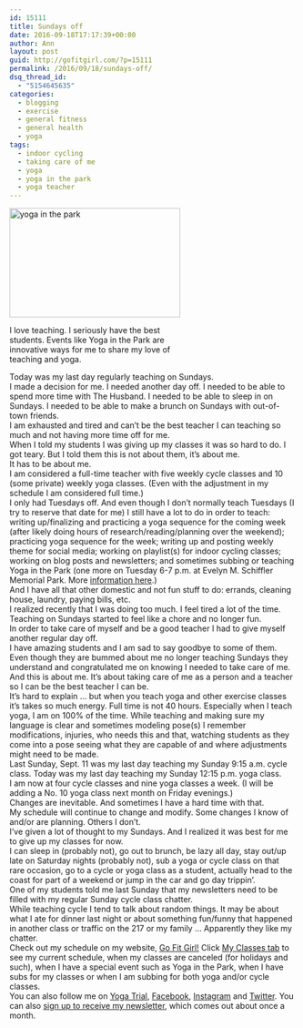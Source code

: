 ```yaml
---
id: 15111
title: Sundays off
date: 2016-09-18T17:17:39+00:00
author: Ann
layout: post
guid: http://gofitgirl.com/?p=15111
permalink: /2016/09/18/sundays-off/
dsq_thread_id:
  - "5154645635"
categories:
  - blogging
  - exercise
  - general fitness
  - general health
  - yoga
tags:
  - indoor cycling
  - taking care of me
  - yoga
  - yoga in the park
  - yoga teacher
---
```

<div id="attachment_15147" style="width: 310px" class="wp-caption alignleft">
  <a href="http://gofitgirl.com/2016/09/sundays-off/img_0241/" rel="attachment wp-att-15147"><img class="wp-image-15147 size-medium" src="http://gofitgirl.com/wp-content/uploads/2016/09/IMG_0241-e1474243978467-300x192.jpg" alt="yoga in the park" width="300" height="192" /></a>
  
  <p class="wp-caption-text">
    I love teaching. I seriously have the best students. Events like Yoga in the Park are innovative ways for me to share my love of teaching and yoga.
  </p>
</div>

  
Today was my last day regularly teaching on Sundays.  
I made a decision for me. I needed another day off. I needed to be able to spend more time with The Husband. I needed to be able to sleep in on Sundays. I needed to be able to make a brunch on Sundays with out-of-town friends.  
I am exhausted and tired and can&#8217;t be the best teacher I can teaching so much and not having more time off for me.  
When I told my students I was giving up my classes it was so hard to do. I got teary. But I told them this is not about them, it&#8217;s about me.  
It has to be about me.  
I am considered a full-time teacher with five weekly cycle classes and 10 (some private) weekly yoga classes. (Even with the adjustment in my schedule I am considered full time.)  
I only had Tuesdays off. And even though I don&#8217;t normally teach Tuesdays (I try to reserve that date for me) I still have a lot to do in order to teach: writing up/finalizing and practicing a yoga sequence for the coming week (after likely doing hours of research/reading/planning over the weekend); practicing yoga sequence for the week; writing up and posting weekly theme for social media; working on playlist(s) for indoor cycling classes; working on blog posts and newsletters; and sometimes subbing or teaching Yoga in the Park (one more on Tuesday 6-7 p.m. at Evelyn M. Schiffler Memorial Park. More [information here](http://gofitgirl.com/2016/08/park-and-cats/).)  
And I have all that other domestic and not fun stuff to do: errands, cleaning house, laundry, paying bills, etc.  
I realized recently that I was doing too much. I feel tired a lot of the time. Teaching on Sundays started to feel like a chore and no longer fun.  
In order to take care of myself and be a good teacher I had to give myself another regular day off.  
I have amazing students and I am sad to say goodbye to some of them.  
Even though they are bummed about me no longer teaching Sundays they understand and congratulated me on knowing I needed to take care of me.  
And this is about me. It&#8217;s about taking care of me as a person and a teacher so I can be the best teacher I can be.  
It&#8217;s hard to explain &#8230; but when you teach yoga and other exercise classes it&#8217;s takes so much energy. Full time is not 40 hours. Especially when I teach yoga, I am on 100% of the time. While teaching and making sure my language is clear and sometimes modeling pose(s) I remember modifications, injuries, who needs this and that, watching students as they come into a pose seeing what they are capable of and where adjustments might need to be made.  
Last Sunday, Sept. 11 was my last day teaching my Sunday 9:15 a.m. cycle class. Today was my last day teaching my Sunday 12:15 p.m. yoga class.  
I am now at four cycle classes and nine yoga classes a week. (I will be adding a No. 10 yoga class next month on Friday evenings.)  
Changes are inevitable. And sometimes I have a hard time with that.  
My schedule will continue to change and modify. Some changes I know of and/or are planning. Others I don&#8217;t.  
I&#8217;ve given a lot of thought to my Sundays. And I realized it was best for me to give up my classes for now.  
I can sleep in (probably not), go out to brunch, be lazy all day, stay out/up late on Saturday nights (probably not), sub a yoga or cycle class on that rare occasion, go to a cycle or yoga class as a student, actually head to the coast for part of a weekend or jump in the car and go day trippin&#8217;.  
One of my students told me last Sunday that my newsletters need to be filled with my regular Sunday cycle class chatter.  
While teaching cycle I tend to talk about random things. It may be about what I ate for dinner last night or about something fun/funny that happened in another class or traffic on the 217 or my family &#8230; Apparently they like my chatter.  
Check out my schedule on my website, [Go Fit Girl!](http://gofitgirl.com) Click [My Classes tab](http://gofitgirl.com/yoga-classes/) to see my current schedule, when my classes are canceled (for holidays and such), when I have a special event such as Yoga in the Park, when I have subs for my classes or when I am subbing for both yoga and/or cycle classes.  
You can also follow me on [Yoga Trial](http://www.yogatrail.com/teacher/ann-chihak-poff-7393475), [Facebook](https://www.facebook.com/GoFitGirl/), [Instagram](https://www.instagram.com/therealgofitgirl/) and [Twitter](https://twitter.com/GoFitGirl). You can also [sign up to receive my newsletter](https://tinyletter.com/gofitgirl), which comes out about once a month.